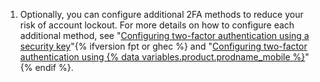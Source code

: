 1. Optionally, you can configure additional 2FA methods to reduce your risk of account lockout. For more details on how to configure each additional method, see "[Configuring two-factor authentication using a security key](/authentication/securing-your-account-with-two-factor-authentication-2fa/configuring-two-factor-authentication#configuring-two-factor-authentication-using-a-security-key)"{% ifversion fpt or ghec %} and "[Configuring two-factor authentication using {% data variables.product.prodname_mobile %}](/authentication/securing-your-account-with-two-factor-authentication-2fa/configuring-two-factor-authentication#configuring-two-factor-authentication-using-github-mobile)"{% endif %}.
